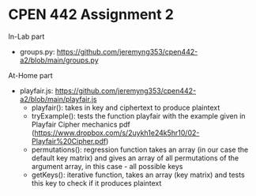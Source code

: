 # CPEN 442 Assignment 2
In-Lab part
- groups.py: https://github.com/jeremyng353/cpen442-a2/blob/main/groups.py 

At-Home part
- playfair.js: https://github.com/jeremyng353/cpen442-a2/blob/main/playfair.js 
  - playfair(): takes in key and ciphertext to produce plaintext
  - tryExample(): tests the function playfair with the example given in Playfair Cipher mechanics pdf (https://www.dropbox.com/s/2uykh1e24k5hr10/02-Playfair%20Cipher.pdf)
  - permutations(): regression function takes an array (in our case the default key matrix) and gives an array of all permutations of the argument array, in this case - all possible keys
  - getKeys(): iterative function, takes an array (key matrix) and tests this key to check if it produces plaintext
